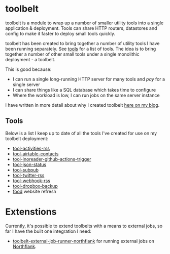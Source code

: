 # toolbelt

toolbelt is a module to wrap up a number of smaller utility tools into a single application & deployment. Tools can
share HTTP routers, datastores and config to make it faster to deploy small tools quickly.

toolbelt has been created to bring together a number of utility tools I have been running separately. See
[tools](#tools) for a list of tools. The idea is to bring together a number of other small tools under
a single monolithic deployment - a toolbelt.

This is good because:

* I can run a single long-running HTTP server for many tools and _pay_ for a single server
* I can share things like a SQL database which takes time to configure
* Where the workload is low, I can run jobs on the same server instance

I have written in more detail about why I created toolbelt [here on my blog](https://charlieegan3.com/posts/2022-10-10-toolbelt-building-a-personal-side-project-platform/).

## Tools

Below is a list I keep up to date of all the tools I've created for use on my toolbelt deployment:

* [tool-activities-rss](https://github.com/charlieegan3/tool-activities-rss)
* [tool-airtable-contacts](https://github.com/charlieegan3/tool-airtable-contacts)
* [tool-inoreader-github-actions-trigger](https://github.com/charlieegan3/tool-inoreader-github-actions-trigger)
* [tool-json-status](https://github.com/charlieegan3/tool-json-status)
* [tool-subpub](https://github.com/charlieegan3/tool-subpub)
* [tool-twitter-rss](https://github.com/charlieegan3/tool-twitter-rss)
* [tool-webhook-rss](https://github.com/charlieegan3/tool-webhook-rss)
* [tool-dropbox-backup](https://github.com/charlieegan3/tool-dropbox-backup)
* [food](https://github.com/charlieegan3/food/blob/main/pkg/tool/tool.go) website refresh

# Extenstions

Currently, it's possible to extend toolbelts with a means to external jobs, so far I have the built one integration I need:

* [toolbelt-external-job-runner-northflank](https://github.com/charlieegan3/toolbelt-external-job-runner-northflank) for running external jobs on [Northflank](https://northflank.com).

